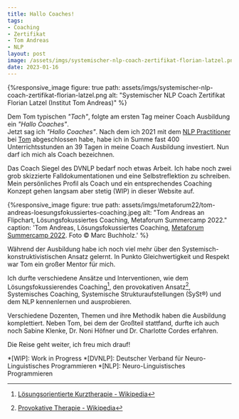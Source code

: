```yaml
---
title: Hallo Coaches!
tags:
- Coaching
- Zertifikat
- Tom Andreas
- NLP
layout: post
image: /assets/imgs/systemischer-nlp-coach-zertifikat-florian-latzel.png
date: 2023-01-16
---
```

{%responsive_image figure: true
path: assets/imgs/systemischer-nlp-coach-zertifikat-florian-latzel.png
alt: "Systemischer NLP Coach Zertifikat Florian Latzel (Institut Tom Andreas)" %}

Dem Tom typischen *"Tach"*, 
folgte am ersten Tag meiner Coach Ausbildung ein *"Hallo Coaches"*.   
Jetzt sag ich *"Hallo Coaches"*.
Nach dem ich 2021 mit dem [NLP Practitioner](/2022/03/31/nlp-practitioner.html) 
bei [Tom](/tags/tom-andreas/) abgeschlossen habe,
habe ich in Summe fast 400 Unterrichtsstunden an 39 Tagen 
in meine Coach Ausbildung investiert. 
Nun darf ich mich als Coach bezeichnen.
<!--break-->

Das Coach Siegel des DVNLP bedarf noch etwas Arbeit.
Ich habe noch zwei grob skizzierte Falldokumentationen 
und eine Selbstreflektion zu schreiben.
Mein persönliches Profil als Coach und ein entsprechendes Coaching Konzept
gehen langsam aber stetig (WIP) in dieser Website auf.

{%responsive_image figure: true
path: assets/imgs/metaforum22/tom-andreas-loesungsfokussiertes-coaching.jpeg 
alt: "Tom Andreas an Flipchart, Lösungsfokussiertes Coaching, Metaforum Summercamp 2022." 
caption: 'Tom Andreas, Lösungsfokussiertes Coaching, <a href="">Metaforum Summercamp 2022</a>. 
Foto © Marc Buchholz.'
%}

Während der Ausbildung habe ich noch viel mehr 
über den Systemisch-konstruktivistischen Ansatz gelernt.
In Punkto Gleichwertigkeit und Respekt war Tom ein großer Mentor für mich.

Ich durfte verschiedene Ansätze und Interventionen, 
wie dem Lösungsfokussierendes Coaching[^loefo], 
den provokativen Ansatz[^prosa],
Systemisches Coaching, Systemische Strukturaufstellungen (SySt®) 
und dem NLP kennenlernen und ausprobieren.

Verschiedene Dozenten, Themen und ihre Methodik haben die Ausbildung komplettiert.
Neben Tom, bei dem der Großteil stattfand,
durfte ich auch noch Sabine Klenke, 
Dr. Noni Höfner und  Dr. Charlotte Cordes erfahren.

Die Reise geht weiter, ich freu mich drauf!

[^sytst]: [Systemische Strukturaufstellung - Wikipedia](https://de.wikipedia.org/wiki/Systemische_Strukturaufstellung)
[^loefo]: [Lösungsorientierte Kurztherapie - Wikipedia](https://de.wikipedia.org/wiki/L%C3%B6sungsorientierte_Kurztherapie)
[^prosa]: [Provokative Therapie - Wikipedia](https://de.wikipedia.org/wiki/Provokative_Therapie)
[^syst]: [Systemische Strukturaufstellung](https://de.wikipedia.org/wiki/Systemische_Strukturaufstellung)


*[WIP]: Work in Progress
*[DVNLP]: Deutscher Verband für Neuro-Linguistisches Programmieren
*[NLP]: Neuro-Linguistisches Programmieren
